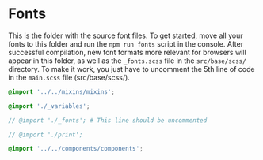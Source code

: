 # Fonts

This is the folder with the source font files. To get started, move all your fonts to this folder and run the `npm run fonts` script in the console. After successful compilation, new font formats more relevant for browsers will appear in this folder, as well as the `_fonts.scss` file in the `src/base/scss/` directory. To make it work, you just have to uncomment the 5th line of code in the `main.scss` file (src/base/scss/).

```scss
@import '../../mixins/mixins';

@import './_variables';

// @import './_fonts'; # This line should be uncommented

// @import './print';

@import '../../components/components';
```
